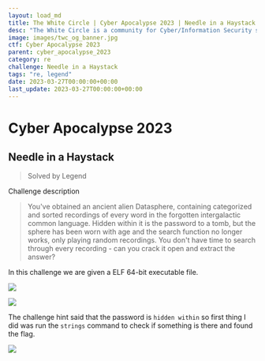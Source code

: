 ```yaml
---
layout: load_md
title: The White Circle | Cyber Apocalypse 2023 | Needle in a Haystack Writeup
desc: "The White Circle is a community for Cyber/Information Security students, enthusiasts and professionals. You can discuss anything related to Security, share your knowledge with others, get help when you need it and proceed further in your journey with amazing people from all over the world."
image: images/twc_og_banner.jpg
ctf: Cyber Apocalypse 2023
parent: cyber_apocalypse_2023
category: re
challenge: Needle in a Haystack
tags: "re, legend"
date: 2023-03-27T00:00:00+00:00
last_update: 2023-03-27T00:00:00+00:00
---
```


<h1 class="heading card-title white-text">Cyber Apocalypse 2023</h1>

##  Needle in a Haystack 
> Solved by Legend

Challenge description


> You've obtained an ancient alien Datasphere, containing categorized and sorted recordings of every word in the forgotten intergalactic common language. Hidden within it is the password to a tomb, but the sphere has been worn with age and the search function no longer works, only playing random recordings. You don't have time to search through every recording - can you crack it open and extract the answer?

In this challenge we are given a ELF 64-bit executable file.

![](https://i.imgur.com/cLU2TWx.png)

![](https://i.imgur.com/N3xkosj.png)


The challenge hint said that the password is `hidden within` so first thing I did was run the `strings` command to check if something is there and found the flag.

![](https://i.imgur.com/dbJZHa3.png)


